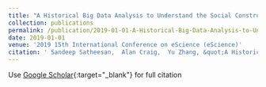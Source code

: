 ```yaml
---
title: "A Historical Big Data Analysis to Understand the Social Construction of Juvenile Delinquency in the United States"
collection: publications
permalink: /publication/2019-01-01-A-Historical-Big-Data-Analysis-to-Understand-the-Social-Construction-of-Juvenile-Delinquency-in-the-United-States
date: 2019-01-01
venue: '2019 15th International Conference on eScience (eScience)'
citation: ' Sandeep Satheesan,  Alan Craig,  Yu Zhang, &quot;A Historical Big Data Analysis to Understand the Social Construction of Juvenile Delinquency in the United States.&quot; 2019 15th International Conference on eScience (eScience), 2019.'
---
```

Use [Google Scholar](https://scholar.google.com/scholar?q=A+Historical+Big+Data+Analysis+to+Understand+the+Social+Construction+of+Juvenile+Delinquency+in+the+United+States){:target="_blank"} for full citation